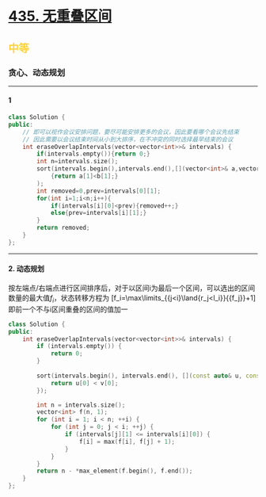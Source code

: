 # [435. 无重叠区间](https://leetcode.cn/problems/non-overlapping-intervals/)  
## <font color=#FCD337>中等</font>  
### **贪心、动态规划**
***
#### 1
```cpp
class Solution {
public:
    // 即可以视作会议安排问题，要尽可能安排更多的会议，因此要看哪个会议先结束
    // 因此需要以会议结束时间从小到大排序，在不冲突的同时选择最早结束的会议
    int eraseOverlapIntervals(vector<vector<int>>& intervals) {
        if(intervals.empty()){return 0;}
        int n=intervals.size();
        sort(intervals.begin(),intervals.end(),[](vector<int>& a,vector<int> b)
            {return a[1]<b[1];}
        );
        int removed=0,prev=intervals[0][1];
        for(int i=1;i<n;i++){
            if(intervals[i][0]<prev){removed++;}
            else{prev=intervals[i][1];}
        }
        return removed;
    }
};
```
***
#### 2. 动态规划
按左端点/右端点进行区间排序后，对于以区间i为最后一个区间，可以选出的区间数量的最大值$f_i$，状态转移方程为
\[f_i=\max\limits_{{j<i}\land{r_j<l_i}}{\{f_j\}}+1\]
即前一个不与i区间重叠的区间的值加一
```cpp
class Solution {
public:
    int eraseOverlapIntervals(vector<vector<int>>& intervals) {
        if (intervals.empty()) {
            return 0;
        }
        
        sort(intervals.begin(), intervals.end(), [](const auto& u, const auto& v) {
            return u[0] < v[0];
        });

        int n = intervals.size();
        vector<int> f(n, 1);
        for (int i = 1; i < n; ++i) {
            for (int j = 0; j < i; ++j) {
                if (intervals[j][1] <= intervals[i][0]) {
                    f[i] = max(f[i], f[j] + 1);
                }
            }
        }
        return n - *max_element(f.begin(), f.end());
    }
};
```
